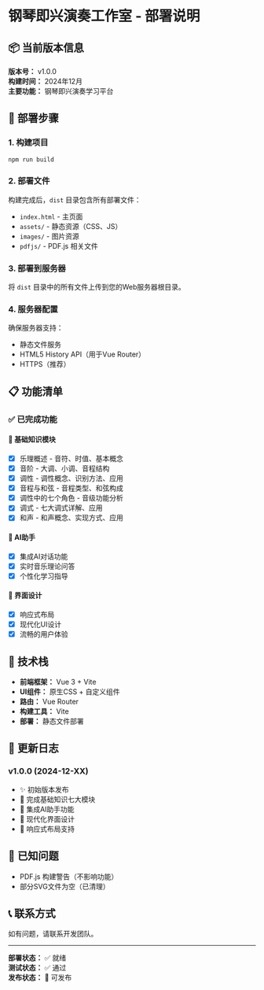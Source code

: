 # 钢琴即兴演奏工作室 - 部署说明

## 📦 当前版本信息

**版本号：** v1.0.0  
**构建时间：** 2024年12月  
**主要功能：** 钢琴即兴演奏学习平台

## 🚀 部署步骤

### 1. 构建项目
```bash
npm run build
```

### 2. 部署文件
构建完成后，`dist` 目录包含所有部署文件：

- `index.html` - 主页面
- `assets/` - 静态资源（CSS、JS）
- `images/` - 图片资源
- `pdfjs/` - PDF.js 相关文件

### 3. 部署到服务器
将 `dist` 目录中的所有文件上传到您的Web服务器根目录。

### 4. 服务器配置
确保服务器支持：
- 静态文件服务
- HTML5 History API（用于Vue Router）
- HTTPS（推荐）

## 📋 功能清单

### ✅ 已完成功能

#### 🎵 基础知识模块
- [x] 乐理概述 - 音符、时值、基本概念
- [x] 音阶 - 大调、小调、音程结构
- [x] 调性 - 调性概念、识别方法、应用
- [x] 音程与和弦 - 音程类型、和弦构成
- [x] 调性中的七个角色 - 音级功能分析
- [x] 调式 - 七大调式详解、应用
- [x] 和声 - 和声概念、实现方式、应用

#### 🤖 AI助手
- [x] 集成AI对话功能
- [x] 实时音乐理论问答
- [x] 个性化学习指导

#### 🎨 界面设计
- [x] 响应式布局
- [x] 现代化UI设计
- [x] 流畅的用户体验

## 🔧 技术栈

- **前端框架：** Vue 3 + Vite
- **UI组件：** 原生CSS + 自定义组件
- **路由：** Vue Router
- **构建工具：** Vite
- **部署：** 静态文件部署

## 📝 更新日志

### v1.0.0 (2024-12-XX)
- ✨ 初始版本发布
- 🎵 完成基础知识七大模块
- 🤖 集成AI助手功能
- 🎨 现代化界面设计
- 📱 响应式布局支持

## 🐛 已知问题

- PDF.js 构建警告（不影响功能）
- 部分SVG文件为空（已清理）

## 📞 联系方式

如有问题，请联系开发团队。

---

**部署状态：** ✅ 就绪  
**测试状态：** ✅ 通过  
**发布状态：** 🚀 可发布 
